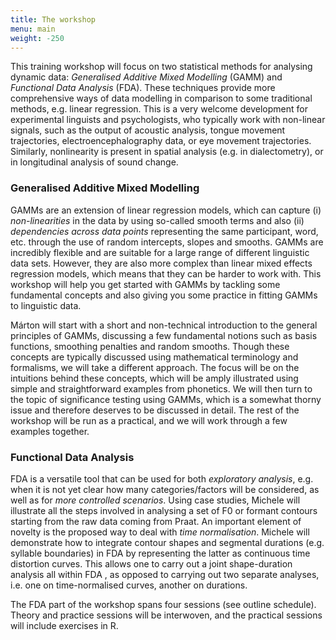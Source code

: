 ```yaml
---
title: The workshop
menu: main
weight: -250
---
```


This training workshop will focus on two statistical methods for analysing dynamic data: *Generalised Additive Mixed Modelling* (GAMM) and *Functional Data Analysis* (FDA). These techniques provide more comprehensive ways of data modelling in comparison to some traditional methods, e.g. linear regression. This is a very welcome development for experimental linguists and psychologists, who typically work with non-linear signals, such as the output of acoustic analysis, tongue movement trajectories, electroencephalography data, or eye movement trajectories. Similarly, nonlinearity is present in spatial analysis (e.g. in dialectometry), or in longitudinal analysis of sound change.

### Generalised Additive Mixed Modelling

GAMMs are an extension of linear regression models, which can capture (i) *non-linearities* in the data by using so-called smooth terms and also (ii) *dependencies across data points* representing the same participant, word, etc. through the use of random intercepts, slopes and smooths. GAMMs are incredibly flexible and are suitable for a large range of different linguistic data sets. However, they are also more complex than linear mixed effects regression models, which means that they can be harder to work with. This workshop will help you get started with GAMMs by tackling some fundamental concepts and also giving you some practice in fitting GAMMs to linguistic data.

Márton will start with a short and non-technical introduction to the general principles of GAMMs, discussing a few fundamental notions such as basis functions, smoothing penalties and random smooths. Though these concepts are typically discussed using mathematical terminology and formalisms, we will take a different approach. The focus will be on the intuitions behind these concepts, which will be amply illustrated using simple and straightforward examples from phonetics. We will then turn to the topic of significance testing using GAMMs, which is a somewhat thorny issue and therefore deserves to be discussed in detail. The rest of the workshop will be run as a practical, and we will work through a few examples together.

### Functional Data Analysis

FDA is a versatile tool that can be used for both *exploratory analysis*, e.g. when it is not yet clear how many categories/factors will be considered, as well as for *more controlled scenarios*. Using case studies, Michele will illustrate all the steps involved in analysing a set of F0 or formant contours starting from the raw data coming from Praat. An important element of novelty is the proposed way to deal with *time normalisation*. Michele will demonstrate how to integrate contour shapes and segmental durations (e.g. syllable boundaries) in FDA by representing the latter as continuous time distortion curves. This allows one to carry out a joint shape-duration analysis all within FDA , as opposed to carrying out two separate analyses, i.e. one on time-normalised curves, another on durations.

The FDA part of the workshop spans four sessions (see outline schedule). Theory and practice sessions will be interwoven, and the practical sessions will include exercises in R.

